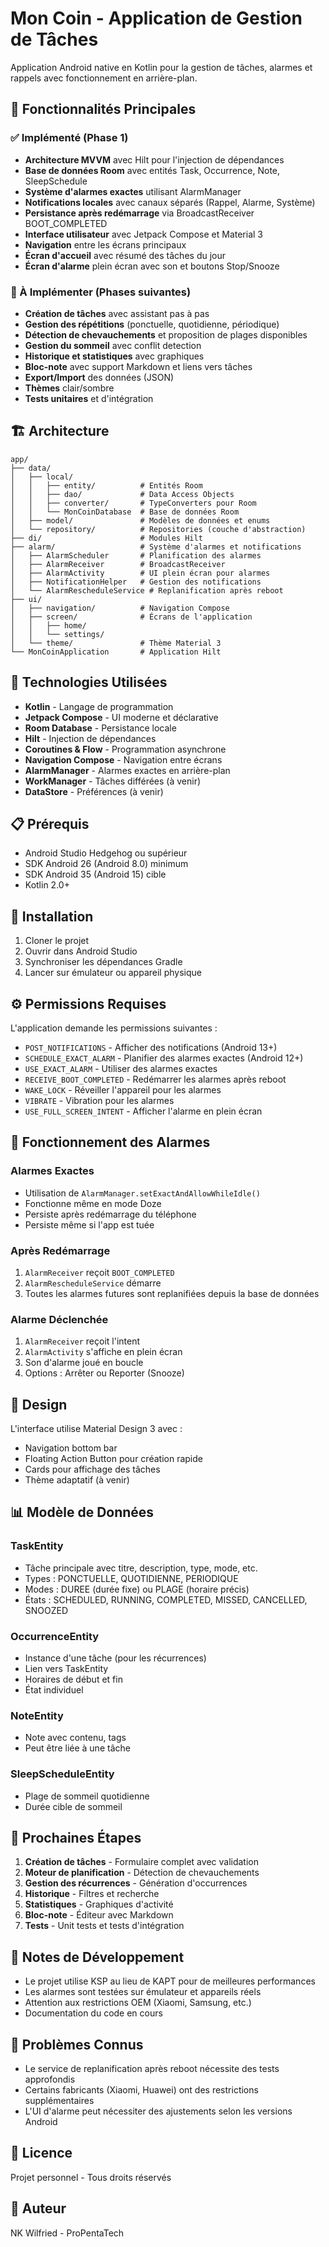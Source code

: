 # Mon Coin - Application de Gestion de Tâches

Application Android native en Kotlin pour la gestion de tâches, alarmes et rappels avec fonctionnement en arrière-plan.

## 🎯 Fonctionnalités Principales

### ✅ Implémenté (Phase 1)

- **Architecture MVVM** avec Hilt pour l'injection de dépendances
- **Base de données Room** avec entités Task, Occurrence, Note, SleepSchedule
- **Système d'alarmes exactes** utilisant AlarmManager
- **Notifications locales** avec canaux séparés (Rappel, Alarme, Système)
- **Persistance après redémarrage** via BroadcastReceiver BOOT_COMPLETED
- **Interface utilisateur** avec Jetpack Compose et Material 3
- **Navigation** entre les écrans principaux
- **Écran d'accueil** avec résumé des tâches du jour
- **Écran d'alarme** plein écran avec son et boutons Stop/Snooze

### 🚧 À Implémenter (Phases suivantes)

- **Création de tâches** avec assistant pas à pas
- **Gestion des répétitions** (ponctuelle, quotidienne, périodique)
- **Détection de chevauchements** et proposition de plages disponibles
- **Gestion du sommeil** avec conflit detection
- **Historique et statistiques** avec graphiques
- **Bloc-note** avec support Markdown et liens vers tâches
- **Export/Import** des données (JSON)
- **Thèmes** clair/sombre
- **Tests unitaires** et d'intégration

## 🏗️ Architecture

```
app/
├── data/
│   ├── local/
│   │   ├── entity/          # Entités Room
│   │   ├── dao/             # Data Access Objects
│   │   ├── converter/       # TypeConverters pour Room
│   │   └── MonCoinDatabase  # Base de données Room
│   ├── model/               # Modèles de données et enums
│   └── repository/          # Repositories (couche d'abstraction)
├── di/                      # Modules Hilt
├── alarm/                   # Système d'alarmes et notifications
│   ├── AlarmScheduler       # Planification des alarmes
│   ├── AlarmReceiver        # BroadcastReceiver
│   ├── AlarmActivity        # UI plein écran pour alarmes
│   ├── NotificationHelper   # Gestion des notifications
│   └── AlarmRescheduleService # Replanification après reboot
├── ui/
│   ├── navigation/          # Navigation Compose
│   ├── screen/              # Écrans de l'application
│   │   ├── home/
│   │   └── settings/
│   └── theme/               # Thème Material 3
└── MonCoinApplication       # Application Hilt
```

## 🔧 Technologies Utilisées

- **Kotlin** - Langage de programmation
- **Jetpack Compose** - UI moderne et déclarative
- **Room Database** - Persistance locale
- **Hilt** - Injection de dépendances
- **Coroutines & Flow** - Programmation asynchrone
- **Navigation Compose** - Navigation entre écrans
- **AlarmManager** - Alarmes exactes en arrière-plan
- **WorkManager** - Tâches différées (à venir)
- **DataStore** - Préférences (à venir)

## 📋 Prérequis

- Android Studio Hedgehog ou supérieur
- SDK Android 26 (Android 8.0) minimum
- SDK Android 35 (Android 15) cible
- Kotlin 2.0+

## 🚀 Installation

1. Cloner le projet
2. Ouvrir dans Android Studio
3. Synchroniser les dépendances Gradle
4. Lancer sur émulateur ou appareil physique

## ⚙️ Permissions Requises

L'application demande les permissions suivantes :

- `POST_NOTIFICATIONS` - Afficher des notifications (Android 13+)
- `SCHEDULE_EXACT_ALARM` - Planifier des alarmes exactes (Android 12+)
- `USE_EXACT_ALARM` - Utiliser des alarmes exactes
- `RECEIVE_BOOT_COMPLETED` - Redémarrer les alarmes après reboot
- `WAKE_LOCK` - Réveiller l'appareil pour les alarmes
- `VIBRATE` - Vibration pour les alarmes
- `USE_FULL_SCREEN_INTENT` - Afficher l'alarme en plein écran

## 📱 Fonctionnement des Alarmes

### Alarmes Exactes
- Utilisation de `AlarmManager.setExactAndAllowWhileIdle()`
- Fonctionne même en mode Doze
- Persiste après redémarrage du téléphone
- Persiste même si l'app est tuée

### Après Redémarrage
1. `AlarmReceiver` reçoit `BOOT_COMPLETED`
2. `AlarmRescheduleService` démarre
3. Toutes les alarmes futures sont replanifiées depuis la base de données

### Alarme Déclenchée
1. `AlarmReceiver` reçoit l'intent
2. `AlarmActivity` s'affiche en plein écran
3. Son d'alarme joué en boucle
4. Options : Arrêter ou Reporter (Snooze)

## 🎨 Design

L'interface utilise Material Design 3 avec :
- Navigation bottom bar
- Floating Action Button pour création rapide
- Cards pour affichage des tâches
- Thème adaptatif (à venir)

## 📊 Modèle de Données

### TaskEntity
- Tâche principale avec titre, description, type, mode, etc.
- Types : PONCTUELLE, QUOTIDIENNE, PERIODIQUE
- Modes : DUREE (durée fixe) ou PLAGE (horaire précis)
- États : SCHEDULED, RUNNING, COMPLETED, MISSED, CANCELLED, SNOOZED

### OccurrenceEntity
- Instance d'une tâche (pour les récurrences)
- Lien vers TaskEntity
- Horaires de début et fin
- État individuel

### NoteEntity
- Note avec contenu, tags
- Peut être liée à une tâche

### SleepScheduleEntity
- Plage de sommeil quotidienne
- Durée cible de sommeil

## 🔄 Prochaines Étapes

1. **Création de tâches** - Formulaire complet avec validation
2. **Moteur de planification** - Détection de chevauchements
3. **Gestion des récurrences** - Génération d'occurrences
4. **Historique** - Filtres et recherche
5. **Statistiques** - Graphiques d'activité
6. **Bloc-note** - Éditeur avec Markdown
7. **Tests** - Unit tests et tests d'intégration

## 📝 Notes de Développement

- Le projet utilise KSP au lieu de KAPT pour de meilleures performances
- Les alarmes sont testées sur émulateur et appareils réels
- Attention aux restrictions OEM (Xiaomi, Samsung, etc.)
- Documentation du code en cours

## 🐛 Problèmes Connus

- Le service de replanification après reboot nécessite des tests approfondis
- Certains fabricants (Xiaomi, Huawei) ont des restrictions supplémentaires
- L'UI d'alarme peut nécessiter des ajustements selon les versions Android

## 📄 Licence

Projet personnel - Tous droits réservés

## 👤 Auteur

NK Wilfried - ProPentaTech
